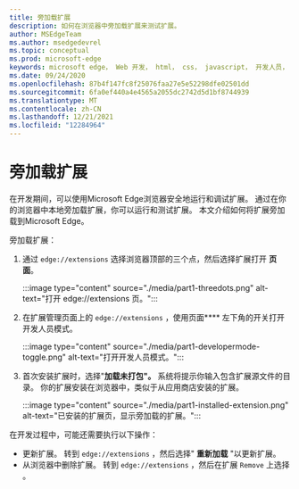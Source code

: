 ```yaml
---
title: 旁加载扩展
description: 如何在浏览器中旁加载扩展来测试扩展。
author: MSEdgeTeam
ms.author: msedgedevrel
ms.topic: conceptual
ms.prod: microsoft-edge
keywords: microsoft edge， Web 开发， html， css， javascript， 开发人员， 扩展
ms.date: 09/24/2020
ms.openlocfilehash: 87b4f147fc8f25076faa27e5e52298dfe02501dd
ms.sourcegitcommit: 6fa0ef440a4e4565a2055dc2742d5d1bf8744939
ms.translationtype: MT
ms.contentlocale: zh-CN
ms.lasthandoff: 12/21/2021
ms.locfileid: "12284964"
---
```

# <a name="sideload-an-extension"></a>旁加载扩展

在开发期间，可以使用Microsoft Edge浏览器安全地运行和调试扩展。  通过在你的浏览器中本地旁加载扩展，你可以运行和测试扩展。  本文介绍如何将扩展旁加载到Microsoft Edge。

旁加载扩展：

1. 通过 `edge://extensions` 选择浏览器顶部的三个点，然后选择扩展打开 **页面**。

   :::image type="content" source="./media/part1-threedots.png" alt-text="打开 edge://extensions 页。":::

1. 在扩展管理页面上的 `edge://extensions` ，使用页面**** 左下角的开关打开开发人员模式。

   :::image type="content" source="./media/part1-developermode-toggle.png" alt-text="打开开发人员模式。":::

1. 首次安装扩展时，选择"**加载未打包"。**  系统将提示你输入包含扩展源文件的目录。  你的扩展安装在浏览器中，类似于从应用商店安装的扩展。

   :::image type="content" source="./media/part1-installed-extension.png" alt-text="已安装的扩展页，显示旁加载的扩展。":::

在开发过程中，可能还需要执行以下操作：
* 更新扩展。  转到 `edge://extensions` ，然后选择" **重新加载** "以更新扩展。
* 从浏览器中删除扩展。  转到 `edge://extensions` ，然后在扩展 `Remove` 上选择 。
